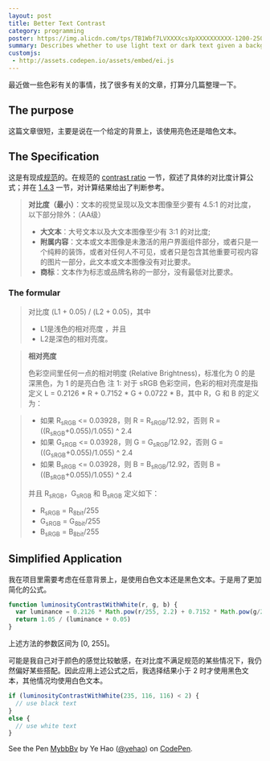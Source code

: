 ```yaml
---
layout: post
title: Better Text Contrast
category: programming
poster: https://img.alicdn.com/tps/TB1Wbf7LVXXXXcsXpXXXXXXXXXX-1200-250.jpg
summary: Describes whether to use light text or dark text given a background color, making text more readable.
customjs:
 - http://assets.codepen.io/assets/embed/ei.js
---
```


最近做一些色彩有关的事情，找了很多有关的文章，打算分几篇整理一下。

## The purpose

这篇文章很短，主要是说在一个给定的背景上，该使用亮色还是暗色文本。

## The Specification

这是有现成[规范](https://www.w3.org/TR/WCAG20/)的。在规范的 [contrast ratio](https://www.w3.org/TR/WCAG20/#contrast-ratiodef) 一节，叙述了具体的对比度计算公式；并在 [1.4.3](https://www.w3.org/TR/2008/REC-WCAG20-20081211/#visual-audio-contrast-contrast) 一节，对计算结果给出了判断参考。

> **对比度（最小）**：文本的视觉呈现以及文本图像至少要有 4.5:1 的对比度，以下部分除外：（AA级）
>
> - **大文本**：大号文本以及大文本图像至少有 3:1 的对比度;
> - **附属内容**：文本或文本图像是未激活的用户界面组件部分，或者只是一个纯粹的装饰，或者对任何人不可见，或者只是包含其他重要可视内容的图片一部分，此文本或文本图像没有对比要求。
> - **商标**：文本作为标志或品牌名称的一部分，没有最低对比要求。

### The formular

> 对比度 (L1 + 0.05) / (L2 + 0.05)，其中
>
> - L1是浅色的相对亮度 ，并且
> - L2是深色的相对亮度。

> **相对亮度**
>
> 色彩空间里任何一点的相对明度 (Relative Brightness)，标准化为 0 的是深黑色，为 1 的是亮白色
> 注 1: 对于 sRGB 色彩空间，色彩的相对亮度是指定义 L = 0.2126 \* R + 0.7152 \* G + 0.0722 \* B，其中 R，G 和 B 的定义为：

> - 如果 R<sub>sRGB</sub> <= 0.03928，则 R = R<sub>sRGB</sub>/12.92，否则 R = ((R<sub>sRGB</sub>+0.055)/1.055) ^ 2.4
> - 如果 G<sub>sRGB</sub> <= 0.03928，则 G = G<sub>sRGB</sub>/12.92，否则 G = ((G<sub>sRGB</sub>+0.055)/1.055) ^ 2.4
> - 如果 B<sub>sRGB</sub> <= 0.03928，则 B = B<sub>sRGB</sub>/12.92，否则 B = ((B<sub>sRGB</sub>+0.055)/1.055) ^ 2.4
>
> 并且 R<sub>sRGB</sub>，G<sub>sRGB</sub> 和 B<sub>sRGB</sub> 定义如下：
>
> - R<sub>sRGB</sub> = R<sub>8bit</sub>/255
> - G<sub>sRGB</sub> = G<sub>8bit</sub>/255
> - B<sub>sRGB</sub> = B<sub>8bit</sub>/255

## Simplified Application

我在项目里需要考虑在任意背景上，是使用白色文本还是黑色文本。于是用了更加简化的公式。

```js
function luminosityContrastWithWhite(r, g, b) {
  var luminance = 0.2126 * Math.pow(r/255, 2.2) + 0.7152 * Math.pow(g/255, 2.2) + 0.0722 * Math.pow(b/255, 2.2)
  return 1.05 / (luminance + 0.05)
}
```

上述方法的参数区间为 [0, 255]。

可能是我自己对于颜色的感觉比较敏感，在对比度不满足规范的某些情况下，我仍然偏好某些搭配。因此应用上述公式之后，我选择结果小于 2 时才使用黑色文本，其他情况均使用白色文本。

```js
if (luminosityContrastWithWhite(235, 116, 116) < 2) {
  // use black text
}
else {
  // use white text
}
```

<p data-height="119" data-theme-id="0" data-slug-hash="MybbBv" data-default-tab="result" data-user="yehao" class="codepen">See the Pen <a href="http://codepen.io/yehao/pen/MybbBv/">MybbBv</a> by Ye Hao (<a href="http://codepen.io/yehao">@yehao</a>) on <a href="http://codepen.io">CodePen</a>.</p>
